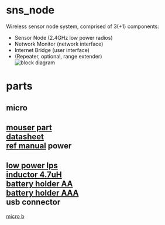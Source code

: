 sns_node
=====
Wireless sensor node system, comprised of 3(+1) components:  
* Sensor Node (2.4GHz low power radios)
* Network Monitor (network interface)
* Internet Bridge (user interface)
* (Repeater, optional, range extender)  
![block diagram](https://raw2.github.com/noahp/sns_node/master/doc/sns_node.png)  

parts
=====
micro
-----
[mouser part](http://www.mouser.com/ProductDetail/Freescale-Semiconductor/MKL02Z8VFG4/?qs=sGAEpiMZZMttKWgNLnZcJr8OOhcQcoey)  
[datasheet](http://cache.freescale.com/files/32bit/doc/data_sheet/KL02P32M48SF0.pdf?fpsp=1&WT_TYPE=Data%20Sheets&WT_VENDOR=FREESCALE&WT_FILE_FORMAT=pdf&WT_ASSET=Documentation)  
[ref manual](http://cache.freescale.com/files/32bit/doc/ref_manual/KL02P32M48SF0RM.pdf?fpsp=1&WT_TYPE=Reference%20Manuals&WT_VENDOR=FREESCALE&WT_FILE_FORMAT=pdf&WT_ASSET=Documentation)
power
-----
[low power lps](http://www.mouser.com/ProductDetail/Microchip-Technology/MCP1640T-I-CHY/?qs=sGAEpiMZZMsnDbBzJh6VGDDeXjwaXPWp)  
[inductor 4.7uH](http://www.mouser.com/ProductDetail/Sumida/CDRH4D18CNP-100PC/?qs=sGAEpiMZZMsg%252by3WlYCkUxi3fTgkZ6yAbP1KOW9D5Zs%3d)  
[battery holder AA](http://www.mouser.com/ProductDetail/Eagle-Plastic-Devices/12BH311A-GR/?qs=sGAEpiMZZMupuRtfu7GC%252bWdR22xe%2fSxxWAb7Knacbvo%3d)  
[battery holder AAA](http://www.mouser.com/ProductDetail/Eagle-Plastic-Devices/12BH412-GR/?qs=sGAEpiMZZMupuRtfu7GC%252basqiiwPG6fox5Hf9LOGvms%3d)  
usb connector
-----
[micro b](http://www.mouser.com/ProductDetail/FCI/10118192-0001LF/?qs=sGAEpiMZZMulM8LPOQ%252byk2%252bTbV8%2f2X5vivRX5xKgOBI%3d)
